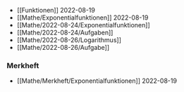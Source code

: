 - [[Funktionen]] 2022-08-19
- [[Mathe/Exponentialfunktionen]] 2022-08-19
- [[Mathe/2022-08-24/Exponentialfunktionen]]
- [[Mathe/2022-08-24/Aufgaben]]
- [[Mathe/2022-08-26/Logarithmus]]
- [[Mathe/2022-08-26/Aufgabe]]


### Merkheft
- [[Mathe/Merkheft/Exponentialfunktionen]] 2022-08-19 